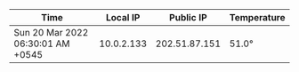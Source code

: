 | Time     | Local IP | Public IP | Temperature |
| ----------- | ----------- | ----------- | ----------- |
| Sun 20 Mar 2022 06:30:01 AM +0545      | 10.0.2.133     | 202.51.87.151  | 51.0° |
